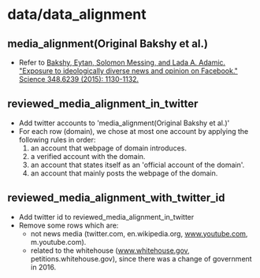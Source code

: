 # data/data_alignment

## media_alignment(Original Bakshy et al.)
- Refer to [Bakshy, Eytan, Solomon Messing, and Lada A. Adamic. "Exposure to ideologically diverse news and opinion on Facebook." Science 348.6239 (2015): 1130-1132.](http://science.sciencemag.org/content/348/6239/1130)

## reviewed_media_alignment_in_twitter
- Add twitter accounts to 'media_alignment(Original Bakshy et al.)'
- For each row (domain), we chose at most one account by applying the following rules in order:
    1. an account that webpage of domain introduces.
    2. a verified account with the domain.
    3. an account that states itself as an 'official account of the domain'.
    4. an account that mainly posts the webpage of the domain.


## reviewed_media_alignment_with_twitter_id
- Add twitter id to reviewed_media_alignment_in_twitter
- Remove some rows which are:
    - not news media (twitter.com, en.wikipedia.org, www.youtube.com, m.youtube.com).
    - related to the whitehouse (www.whitehouse.gov, petitions.whitehouse.gov), since there was a change of government in 2016.